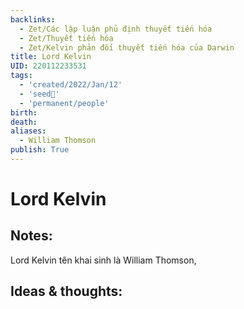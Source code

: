 ```yaml
---
backlinks:
  - Zet/Các lập luận phủ định thuyết tiến hóa
  - Zet/Thuyết tiến hóa
  - Zet/Kelvin phản đối thuyết tiến hóa của Darwin
title: Lord Kelvin
UID: 220112233531
tags:
  - 'created/2022/Jan/12'
  - 'seed🥜'
  - 'permanent/people'
birth:
death:
aliases:
  - William Thomson
publish: True
---
```

# Lord Kelvin

## Notes:
Lord Kelvin tên khai sinh là William Thomson, 

## Ideas & thoughts:
